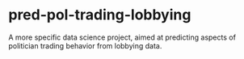 # pred-pol-trading-lobbying
A more specific data science project, aimed at predicting aspects of politician trading behavior from lobbying data.
